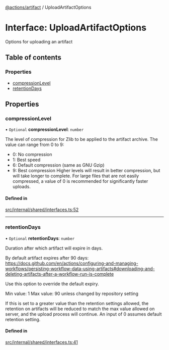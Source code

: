 [@actions/artifact](../README.md) / UploadArtifactOptions

# Interface: UploadArtifactOptions

Options for uploading an artifact

## Table of contents

### Properties

- [compressionLevel](UploadArtifactOptions.md#compressionlevel)
- [retentionDays](UploadArtifactOptions.md#retentiondays)

## Properties

### compressionLevel

• `Optional` **compressionLevel**: `number`

The level of compression for Zlib to be applied to the artifact archive.
The value can range from 0 to 9:
- 0: No compression
- 1: Best speed
- 6: Default compression (same as GNU Gzip)
- 9: Best compression
Higher levels will result in better compression, but will take longer to complete.
For large files that are not easily compressed, a value of 0 is recommended for significantly faster uploads.

#### Defined in

[src/internal/shared/interfaces.ts:52](https://github.com/actions/toolkit/blob/f522fdf/packages/artifact/src/internal/shared/interfaces.ts#L52)

___

### retentionDays

• `Optional` **retentionDays**: `number`

Duration after which artifact will expire in days.

By default artifact expires after 90 days:
https://docs.github.com/en/actions/configuring-and-managing-workflows/persisting-workflow-data-using-artifacts#downloading-and-deleting-artifacts-after-a-workflow-run-is-complete

Use this option to override the default expiry.

Min value: 1
Max value: 90 unless changed by repository setting

If this is set to a greater value than the retention settings allowed, the retention on artifacts
will be reduced to match the max value allowed on server, and the upload process will continue. An
input of 0 assumes default retention setting.

#### Defined in

[src/internal/shared/interfaces.ts:41](https://github.com/actions/toolkit/blob/f522fdf/packages/artifact/src/internal/shared/interfaces.ts#L41)

